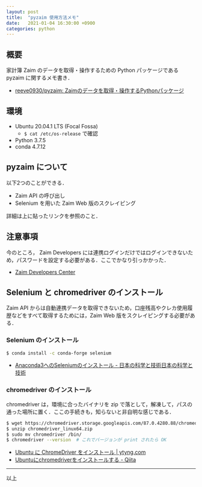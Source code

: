 ```yaml
---
layout: post
title:  "pyzaim 使用方法メモ"
date:   2021-01-04 16:30:00 +0900
categories: python
---
```

## 概要

家計簿 Zaim のデータを取得・操作するための Python パッケージである pyzaim に関するメモ書き．

- [reeve0930/pyzaim: Zaimのデータを取得・操作するPythonパッケージ](https://github.com/reeve0930/pyzaim)

## 環境

- Ubuntu 20.04.1 LTS (Focal Fossa)
  - `$ cat /etc/os-release` で確認
- Python 3.7.5
- conda 4.7.12

## pyzaim について

以下2つのことができる．

- Zaim API の呼び出し
- Selenium を用いた Zaim Web 版のスクレイピング

詳細は上に貼ったリンクを参照のこと．

## 注意事項

今のところ， Zaim Developers には連携ログインだけではログインできないため，パスワードを設定する必要がある．ここでかなり引っかかった．

- [Zaim Developers Center](https://dev.zaim.net/users/login)

## Selenium と chromedriver のインストール

Zaim API からは自動連携データを取得できないため，口座残高やクレカ使用履歴などをすべて取得するためには，Zaim Web 版をスクレイピングする必要がある．

### Selenium のインストール

```sh
$ conda install -c conda-forge selenium
```

- [Anaconda3へのSeleniumのインストール \- 日本の科学と技術日本の科学と技術](http://scienceandtechnology.jp/archives/35881)

### chromedriver のインストール

chromedriver は，環境に合ったバイナリを zip で落として，解凍して，パスの通った場所に置く．ここの手続きも，知らないと非自明な感じである．

```sh
$ wget https://chromedriver.storage.googleapis.com/87.0.4280.88/chromedriver_linux64.zip
$ unzip chromedriver_linux64.zip
$ sudo mv chromedriver /bin/
$ chromedriver --version  # これでバージョンが print されたら OK
```

- [Ubuntu に ChromeDriver をインストール \| ytyng\.com](https://www.ytyng.com/blog/ubuntu-%E3%81%AB-chromedriver-%E3%82%92%E3%82%A4%E3%83%B3%E3%82%B9%E3%83%88%E3%83%BC%E3%83%AB/)
- [Ubuntuにchromedriverをインストールする \- Qiita](https://qiita.com/pyon_kiti_jp/items/0ba98f140142d4ac6b25)

-----

以上
